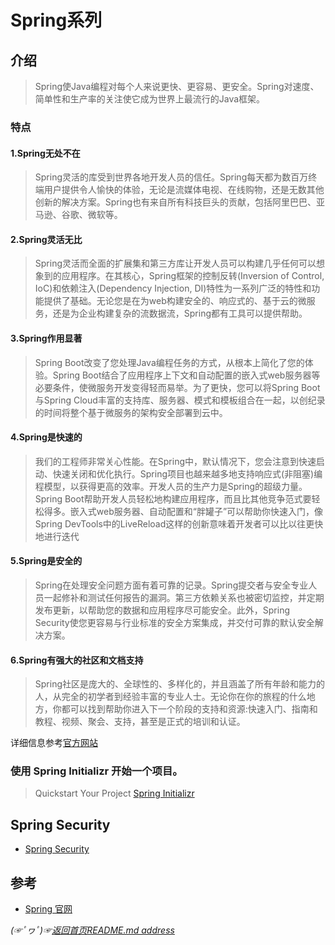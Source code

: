 # Spring系列

## 介绍
> Spring使Java编程对每个人来说更快、更容易、更安全。Spring对速度、简单性和生产率的关注使它成为世界上最流行的Java框架。  

### 特点  
#### 1.Spring无处不在
> Spring灵活的库受到世界各地开发人员的信任。Spring每天都为数百万终端用户提供令人愉快的体验，无论是流媒体电视、在线购物，还是无数其他创新的解决方案。Spring也有来自所有科技巨头的贡献，包括阿里巴巴、亚马逊、谷歌、微软等。  
 
#### 2.Spring灵活无比
> Spring灵活而全面的扩展集和第三方库让开发人员可以构建几乎任何可以想象到的应用程序。在其核心，Spring框架的控制反转(Inversion of Control, IoC)和依赖注入(Dependency Injection, DI)特性为一系列广泛的特性和功能提供了基础。无论您是在为web构建安全的、响应式的、基于云的微服务，还是为企业构建复杂的流数据流，Spring都有工具可以提供帮助。  

#### 3.Spring作用显著
> Spring Boot改变了您处理Java编程任务的方式，从根本上简化了您的体验。Spring Boot结合了应用程序上下文和自动配置的嵌入式web服务器等必要条件，使微服务开发变得轻而易举。为了更快，您可以将Spring Boot与Spring Cloud丰富的支持库、服务器、模式和模板组合在一起，以创纪录的时间将整个基于微服务的架构安全部署到云中。  
#### 4.Spring是快速的
> 我们的工程师非常关心性能。在Spring中，默认情况下，您会注意到快速启动、快速关闭和优化执行。Spring项目也越来越多地支持响应式(非阻塞)编程模型，以获得更高的效率。开发人员的生产力是Spring的超级力量。Spring Boot帮助开发人员轻松地构建应用程序，而且比其他竞争范式要轻松得多。嵌入式web服务器、自动配置和“胖罐子”可以帮助你快速入门，像Spring DevTools中的LiveReload这样的创新意味着开发者可以比以往更快地进行迭代  

#### 5.Spring是安全的
> Spring在处理安全问题方面有着可靠的记录。Spring提交者与安全专业人员一起修补和测试任何报告的漏洞。第三方依赖关系也被密切监控，并定期发布更新，以帮助您的数据和应用程序尽可能安全。此外，Spring Security使您更容易与行业标准的安全方案集成，并交付可靠的默认安全解决方案。  

#### 6.Spring有强大的社区和文档支持
> Spring社区是庞大的、全球性的、多样化的，并且涵盖了所有年龄和能力的人，从完全的初学者到经验丰富的专业人士。无论你在你的旅程的什么地方，你都可以找到帮助你进入下一个阶段的支持和资源:快速入门、指南和教程、视频、聚会、支持，甚至是正式的培训和认证。  

详细信息参考[官方网站](https://spring.io/why-spring)  

### 使用 Spring Initializr 开始一个项目。 
> Quickstart Your Project [Spring Initializr](https://start.spring.io/)  

## Spring Security
* [Spring Security](https://github.com/fredomli/java-standard/blob/main/docs/spring/security/readme.md)





## 参考
* [Spring 官网](https://spring.io/)

*(☞ﾟヮﾟ)☞[返回首页README.md address](https://github.com/fredomli/java-standard)*
